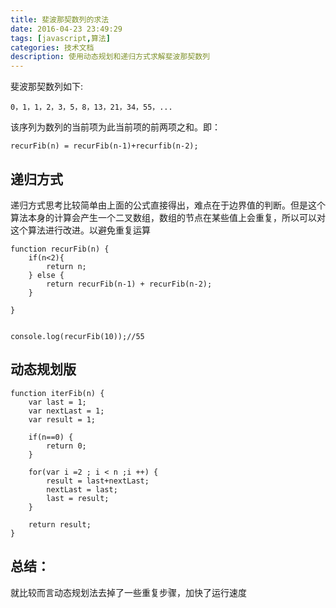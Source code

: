 ```yaml
---
title: 斐波那契数列的求法
date: 2016-04-23 23:49:29
tags: [javascript,算法]
categories: 技术文档
description: 使用动态规划和递归方式求解斐波那契数列
---
```

斐波那契数列如下:
    
    0，1，1，2，3，5，8，13，21，34，55，...
该序列为数列的当前项为此当前项的前两项之和。即：
        
    recurFib(n) = recurFib(n-1)+recurfib(n-2);

## 递归方式
递归方式思考比较简单由上面的公式直接得出，难点在于边界值的判断。但是这个算法本身的计算会产生一个二叉数组，数组的节点在某些值上会重复，所以可以对这个算法进行改进。以避免重复运算

    function recurFib(n) {
        if(n<2){
            return n;
        } else {
            return recurFib(n-1) + recurFib(n-2);
        }

    }


    console.log(recurFib(10));//55

## 动态规划版

    function iterFib(n) {
        var last = 1;
        var nextLast = 1;
        var result = 1;

        if(n==0) {
            return 0;
        }
        
        for(var i =2 ; i < n ;i ++) {
            result = last+nextLast;
            nextLast = last;
            last = result;
        }

        return result;
    }


## 总结：
就比较而言动态规划法去掉了一些重复步骤，加快了运行速度


